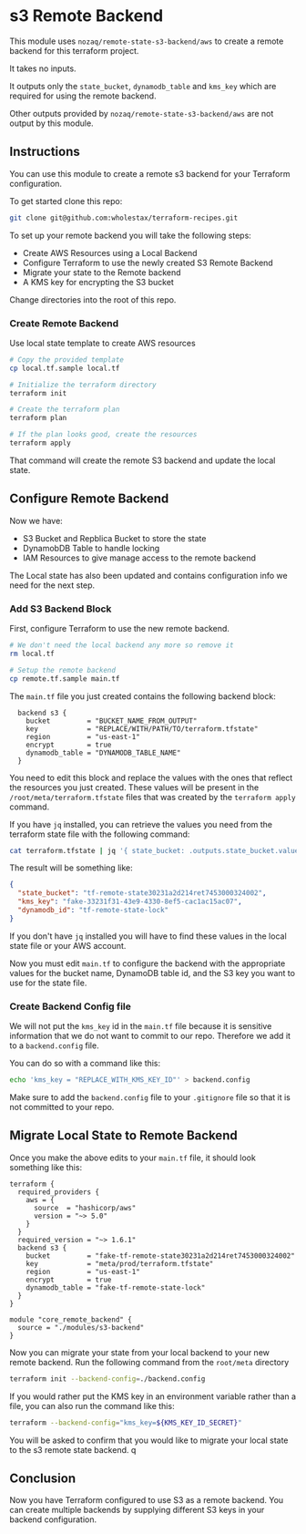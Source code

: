 # s3 Remote Backend

This module uses `nozaq/remote-state-s3-backend/aws` to create a remote backend for this terraform project.

It takes no inputs.

It outputs only the `state_bucket`, `dynamodb_table` and `kms_key` which are required for using the remote backend.

Other outputs provided by `nozaq/remote-state-s3-backend/aws` are not output by this module.

## Instructions

You can use this module to create a remote s3 backend for your Terraform configuration.

To get started clone this repo:

```bash
git clone git@github.com:wholestax/terraform-recipes.git
```

To set up your remote backend you will take the following steps:

- Create AWS Resources using a Local Backend
- Configure Terraform to use the newly created S3 Remote Backend
- Migrate your state to the Remote backend
- A KMS key for encrypting the S3 bucket

Change directories into the root of this repo.

### Create Remote Backend

Use local state template to create AWS resources

```bash
# Copy the provided template
cp local.tf.sample local.tf

# Initialize the terraform directory
terraform init

# Create the terraform plan
terraform plan

# If the plan looks good, create the resources
terraform apply
```

That command will create the remote S3 backend and update the local state.

## Configure Remote Backend

Now we have:

- S3 Bucket and Repblica Bucket to store the state
- DynamobDB Table to handle locking
- IAM Resources to give manage access to the remote backend

The Local state has also been updated and contains configuration info we need for the next step.

### Add S3 Backend Block

First, configure Terraform to use the new remote backend.

```bash
# We don't need the local backend any more so remove it
rm local.tf

# Setup the remote backend
cp remote.tf.sample main.tf
```

The `main.tf` file you just created contains the following backend block:

```hcl
  backend s3 {
    bucket         = "BUCKET_NAME_FROM_OUTPUT"
    key            = "REPLACE/WITH/PATH/TO/terraform.tfstate"
    region         = "us-east-1"
    encrypt        = true
    dynamodb_table = "DYNAMODB_TABLE_NAME"
  }
```

You need to edit this block and replace the values with the ones that reflect the resources you just created. These values will be present in the `/root/meta/terraform.tfstate` files that was created by the `terraform apply` command.

If you have `jq` installed, you can retrieve the values you need from the terraform state file with the following command:

```bash
cat terraform.tfstate | jq '{ state_bucket: .outputs.state_bucket.value, kms_key: .outputs.kms_key.value, dynamodb_id: .outputs.dynamodb_table.value.id }'

```

The result will be something like:

```json
{
  "state_bucket": "tf-remote-state30231a2d214ret7453000324002",
  "kms_key": "fake-33231f31-43e9-4330-8ef5-cac1ac15ac07",
  "dynamodb_id": "tf-remote-state-lock"
}
```

If you don't have `jq` installed you will have to find these values in the local state file or your AWS account.

Now you must edit `main.tf` to configure the backend with the appropriate values for the bucket name, DynamoDB table id, and the S3 key you want to use for the state file.

### Create Backend Config file

We will not put the `kms_key` id in the `main.tf` file because it is sensitive information that we do not want to commit to our repo. Therefore we add it to a `backend.config` file.

You can do so with a command like this:

```bash
echo 'kms_key = "REPLACE_WITH_KMS_KEY_ID"' > backend.config
```

Make sure to add the `backend.config` file to your `.gitignore` file so that it is not committed to your repo.

## Migrate Local State to Remote Backend

Once you make the above edits to your `main.tf` file, it should look something like this:

```hcl
terraform {
  required_providers {
    aws = {
      source  = "hashicorp/aws"
      version = "~> 5.0"
    }
  }
  required_version = "~> 1.6.1"
  backend s3 {
    bucket         = "fake-tf-remote-state30231a2d214ret7453000324002"
    key            = "meta/prod/terraform.tfstate"
    region         = "us-east-1"
    encrypt        = true
    dynamodb_table = "fake-tf-remote-state-lock"
  }
}

module "core_remote_backend" {
  source = "./modules/s3-backend"
}
```

Now you can migrate your state from your local backend to your new remote backend. Run the following command from the `root/meta` directory

```bash
terraform init --backend-config=./backend.config
```

If you would rather put the KMS key in an environment variable rather than a file, you can also run the command like this:

```bash
terraform --backend-config="kms_key=${KMS_KEY_ID_SECRET}"
```

You will be asked to confirm that you would like to migrate your local state to the s3 remote state backend.
q

## Conclusion

Now you have Terraform configured to use S3 as a remote backend. You can create multiple backends by supplying different S3 keys in your backend configuration.
